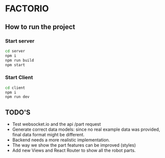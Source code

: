 # FACTORIO

## How to run the project

### Start server

```bash
cd server
npm i
npm run build
npm start
```

### Start Client

```bash
cd client
npm i
npm run dev
```

## TODO'S

- Test websocket.io and the api /part request
- Generate correct data models: since no real example data was provided, final data format might be different.
- Backend needs a more realistic implementation.
- The way we show the part features can be improved (styles)
- Add new Views and React Router to show all the robot parts.
